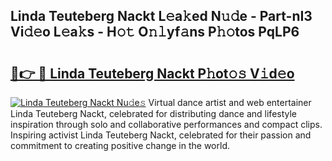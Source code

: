 ## Linda Teuteberg Nackt L𝚎a𝚔ed N𝚞𝚍e - Part-nI3 Vi𝚍𝚎o L𝚎a𝚔s - H𝚘𝚝 O𝚗𝚕yf𝚊ns P𝚑𝚘tos PqLP6

# <h2><a href="http://kfaz57c.oniu.top/?m=Linda+Teuteberg+Nackt">🔗👉 🔴 Linda Teuteberg Nackt P𝚑ot𝚘𝚜 V𝚒d𝚎o</a></h2>

[![Linda Teuteberg Nackt Nu𝚍e𝚜](https://i.imgur.com/0qMVB7G.gif)](http://kfaz57c.oniu.top/?m=Linda+Teuteberg+Nackt)
Virtual dance artist and web entertainer Linda Teuteberg Nackt, celebrated for distributing dance and lifestyle inspiration through solo and collaborative performances and compact clips. Inspiring activist Linda Teuteberg Nackt, celebrated for their passion and commitment to creating positive change in the world.  
